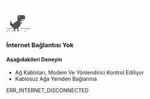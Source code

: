 ![Dinosaur](Dinosaur.png)

### İnternet Bağlantısı Yok

#### Aşağıdakileri Deneyin

- Ağ Kabloları, Modem Ve Yönlendirici Kontrol Ediliyor
- Kablosuz Ağa Yeniden Bağlanma

ERR_INTERNET_DISCONNECTED